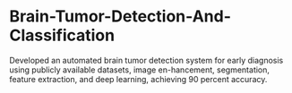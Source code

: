 # Brain-Tumor-Detection-And-Classification
Developed an automated brain tumor detection system for early diagnosis using publicly available datasets, image en-hancement, segmentation, feature extraction, and deep learning, achieving 90 percent accuracy.
